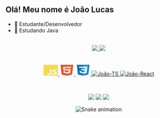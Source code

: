 ## Olá! Meu nome é João Lucas

- 🔭 Estudante/Desenvolvedor 
- 🌱 Estudando Java
<br>
<div align="center">
  <a href="https://github.com/joaolucastorres">
  <img height="200" src="https://github-readme-stats.vercel.app/api?username=joaolucastorres&show_icons=true&theme=dark&include_all_commits=true&count_private=true"/>
    <img height="200" src="https://github-readme-stats.vercel.app/api/top-langs/?username=joaolucastorres&layout=donut&theme=dark"/>
  </div>
 <br>
 <div align="center" style="display: inline_block"><br>
  <img  alt="João-Js" height="30" width="40" src="https://raw.githubusercontent.com/devicons/devicon/master/icons/javascript/javascript-plain.svg">
  <img  alt="João-HTML" height="30" width="40" src="https://raw.githubusercontent.com/devicons/devicon/master/icons/html5/html5-original.svg">
  <img  alt="João-CSS" height="30" width="40" src="https://raw.githubusercontent.com/devicons/devicon/master/icons/css3/css3-original.svg">
  <img  alt="João-TS" height="30" width="40" src="https://cdn.jsdelivr.net/gh/devicons/devicon/icons/typescript/typescript-original.svg" />
  <img  alt="João-React" height="30" width="40" src="https://cdn.jsdelivr.net/gh/devicons/devicon/icons/react/react-original.svg" />
          
          
</div>

##

<div align="center"> 
  <br>
  <a href="https://api.whatsapp.com/send?phone=5531971315701" target="_blank"><img src="https://img.shields.io/badge/WhatsApp-25D366?style=for-the-badge&logo=whatsapp&logoColor=white" target="_blank"></a> 
  <a href = "mailto:joaolucaspinheirotorres@gmail.com"><img src="https://img.shields.io/badge/-Gmail-%23333?style=for-the-badge&logo=gmail&logoColor=white" target="_blank"></a>
  <a href="https://www.linkedin.com/in/jo%C3%A3o-lucas-pinheiro-torres-b8b71120b/" target="_blank"><img src="https://img.shields.io/badge/-LinkedIn-%230077B5?style=for-the-badge&logo=linkedin&logoColor=white" target="_blank"></a> 

  ![Snake animation](https://github.com/joaolucastorres/joaolucastorres/blob/output/github-contribution-grid-snake.svg)
  
</div>
